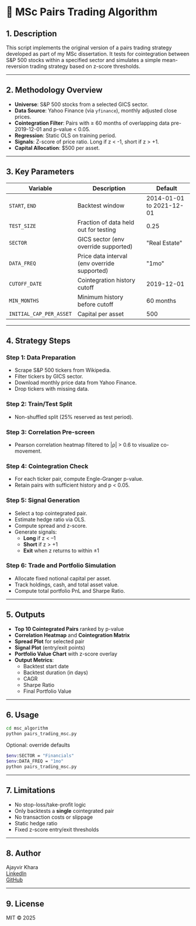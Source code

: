 # 📘 MSc Pairs Trading Algorithm

## 1. Description
This script implements the original version of a pairs trading strategy developed as part of my MSc dissertation. It tests for cointegration between S&P 500 stocks within a specified sector and simulates a simple mean-reversion trading strategy based on z-score thresholds.

---

## 2. Methodology Overview
- **Universe**: S&P 500 stocks from a selected GICS sector.
- **Data Source**: Yahoo Finance (via `yfinance`), monthly adjusted close prices.
- **Cointegration Filter**: Pairs with ≥ 60 months of overlapping data pre-2019-12-01 and p-value < 0.05.
- **Regression**: Static OLS on training period.
- **Signals**: Z-score of price ratio. Long if z < -1, short if z > +1.
- **Capital Allocation**: $500 per asset.

---

## 3. Key Parameters
| Variable               | Description                                      | Default                  |
|------------------------|--------------------------------------------------|--------------------------|
| `START`, `END`         | Backtest window                                  | 2014-01-01 to 2021-12-01 |
| `TEST_SIZE`            | Fraction of data held out for testing            | 0.25                     |
| `SECTOR`               | GICS sector (env override supported)             | "Real Estate"            |
| `DATA_FREQ`            | Price data interval (env override supported)     | "1mo"                    |
| `CUTOFF_DATE`          | Cointegration history cutoff                     | 2019-12-01               |
| `MIN_MONTHS`           | Minimum history before cutoff                    | 60 months                |
| `INITIAL_CAP_PER_ASSET`| Capital per asset                                | 500                      |

---

## 4. Strategy Steps
### Step 1: Data Preparation
- Scrape S&P 500 tickers from Wikipedia.
- Filter tickers by GICS sector.
- Download monthly price data from Yahoo Finance.
- Drop tickers with missing data.

### Step 2: Train/Test Split
- Non-shuffled split (25% reserved as test period).

### Step 3: Correlation Pre-screen
- Pearson correlation heatmap filtered to |ρ| > 0.6 to visualize co-movement.

### Step 4: Cointegration Check
- For each ticker pair, compute Engle-Granger p-value.
- Retain pairs with sufficient history and p < 0.05.

### Step 5: Signal Generation
- Select a top cointegrated pair.
- Estimate hedge ratio via OLS.
- Compute spread and z-score.
- Generate signals:
  - **Long** if z < –1
  - **Short** if z > +1
  - **Exit** when z returns to within ±1

### Step 6: Trade and Portfolio Simulation
- Allocate fixed notional capital per asset.
- Track holdings, cash, and total asset value.
- Compute total portfolio PnL and Sharpe Ratio.

---

## 5. Outputs
- **Top 10 Cointegrated Pairs** ranked by p-value
- **Correlation Heatmap** and **Cointegration Matrix**
- **Spread Plot** for selected pair
- **Signal Plot** (entry/exit points)
- **Portfolio Value Chart** with z-score overlay
- **Output Metrics**:
  - Backtest start date
  - Backtest duration (in days)
  - CAGR
  - Sharpe Ratio
  - Final Portfolio Value

---

## 6. Usage
```bash
cd msc_algorithm
python pairs_trading_msc.py
```
Optional: override defaults
```bash
$env:SECTOR = "Financials"
$env:DATA_FREQ = "1mo"
python pairs_trading_msc.py
```

---

## 7. Limitations
- No stop-loss/take-profit logic
- Only backtests a **single** cointegrated pair
- No transaction costs or slippage
- Static hedge ratio
- Fixed z-score entry/exit thresholds

---

## 8. Author
Ajayvir Khara  
[LinkedIn](https://linkedin.com/in/ajayvirkhara)  
[GitHub](https://github.com/ajayvirkhara)

---

## 9. License
MIT © 2025

